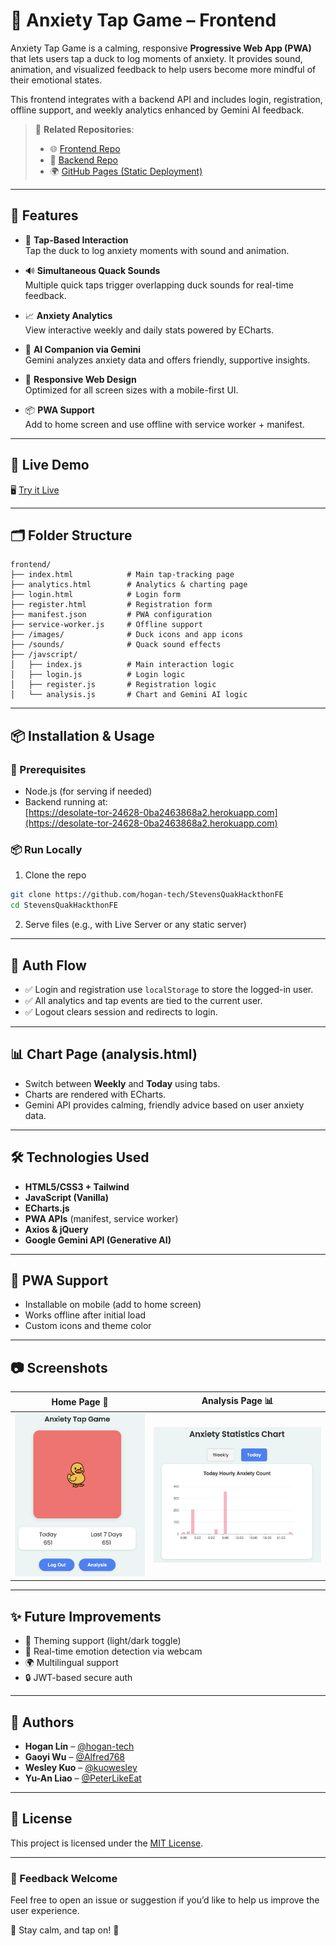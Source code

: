 # 🦆 Anxiety Tap Game – Frontend

Anxiety Tap Game is a calming, responsive **Progressive Web App (PWA)** that lets users tap a duck to log moments of anxiety. It provides sound, animation, and visualized feedback to help users become more mindful of their emotional states.

This frontend integrates with a backend API and includes login, registration, offline support, and weekly analytics enhanced by Gemini AI feedback.

> 🔗 **Related Repositories**:
> - 🌐 [Frontend Repo](https://github.com/hogan-tech/StevensQuakHackthonFE)
> - 🧠 [Backend Repo](https://github.com/hogan-tech/StevensQuakHackthon)
> - 🌍 [GitHub Pages (Static Deployment)](https://github.com/hogan-tech/hogan-tech.github.io)


---

## 🌟 Features

- 🎯 **Tap-Based Interaction**  
  Tap the duck to log anxiety moments with sound and animation.

- 🔊 **Simultaneous Quack Sounds**  
  Multiple quick taps trigger overlapping duck sounds for real-time feedback.

- 📈 **Anxiety Analytics**  
  View interactive weekly and daily stats powered by ECharts.

- 🤖 **AI Companion via Gemini**  
  Gemini analyzes anxiety data and offers friendly, supportive insights.

- 📱 **Responsive Web Design**  
  Optimized for all screen sizes with a mobile-first UI.

- 📦 **PWA Support**  
  Add to home screen and use offline with service worker + manifest.

---

## 🚀 Live Demo

🖥️ [Try it Live](https://hogan-tech.github.io)

---

## 🗂️ Folder Structure

```
frontend/
├── index.html            # Main tap-tracking page
├── analytics.html        # Analytics & charting page
├── login.html            # Login form
├── register.html         # Registration form
├── manifest.json         # PWA configuration
├── service-worker.js     # Offline support
├── /images/              # Duck icons and app icons
├── /sounds/              # Quack sound effects
├── /javscript/
│   ├── index.js          # Main interaction logic
│   ├── login.js          # Login logic
│   ├── register.js       # Registration logic
│   └── analysis.js       # Chart and Gemini AI logic
```

---

## 📦 Installation & Usage

### 🧰 Prerequisites

- Node.js (for serving if needed)
- Backend running at:  
  [https://desolate-tor-24628-0ba2463868a2.herokuapp.com](https://desolate-tor-24628-0ba2463868a2.herokuapp.com)

### 📦 Run Locally

1. Clone the repo

```bash
git clone https://github.com/hogan-tech/StevensQuakHackthonFE
cd StevensQuakHackthonFE
```

2. Serve files (e.g., with Live Server or any static server)

---

## 🔐 Auth Flow

- ✅ Login and registration use `localStorage` to store the logged-in user.
- ✅ All analytics and tap events are tied to the current user.
- ✅ Logout clears session and redirects to login.

---

## 📊 Chart Page (analysis.html)

- Switch between **Weekly** and **Today** using tabs.
- Charts are rendered with ECharts.
- Gemini API provides calming, friendly advice based on user anxiety data.

---

## 🛠️ Technologies Used

- **HTML5/CSS3 + Tailwind**
- **JavaScript (Vanilla)**
- **ECharts.js**
- **PWA APIs** (manifest, service worker)
- **Axios & jQuery**
- **Google Gemini API (Generative AI)**

---

## 📱 PWA Support

- Installable on mobile (add to home screen)
- Works offline after initial load
- Custom icons and theme color

---

## 📷 Screenshots

| Home Page 🧠 | Analysis Page 📊 |
|-------------|---------------|
| ![Duck](./images/home_page.png) | ![Chart](./images/analysis_page.png) |

---

## ✨ Future Improvements

- 🎨 Theming support (light/dark toggle)
- 🧠 Real-time emotion detection via webcam
- 🌍 Multilingual support
- 🔒 JWT-based secure auth

---

## 👥 Authors

- **Hogan Lin** – [@hogan-tech](https://github.com/hogan-tech)  
- **Gaoyi Wu** – [@Alfred768](https://github.com/Alfred768)  
- **Wesley Kuo** – [@kuowesley](https://github.com/kuowesley)  
- **Yu-An Liao** – [@PeterLikeEat](https://github.com/PeterLikeEat)

---

## 📄 License

This project is licensed under the [MIT License](./LICENSE).

---

### 💬 Feedback Welcome

Feel free to open an issue or suggestion if you’d like to help us improve the user experience.

🧠 Stay calm, and tap on! 🦆